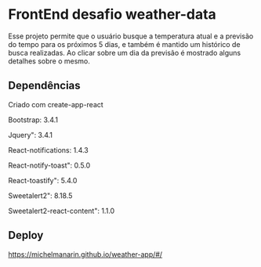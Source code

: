 # FrontEnd desafio weather-data
Esse projeto permite que o usuário busque a temperatura atual e a previsão do tempo para os próximos 5 dias, e também é mantido um histórico de busca realizadas.
Ao clicar sobre um dia da previsão é mostrado alguns detalhes sobre o mesmo.


## Dependências
Criado com create-app-react

Bootstrap: 3.4.1

Jquery": 3.4.1

React-notifications: 1.4.3

React-notify-toast": 0.5.0

React-toastify": 5.4.0
  
Sweetalert2": 8.18.5

Sweetalert2-react-content": 1.1.0
	

## Deploy
https://michelmanarin.github.io/weather-app/#/

